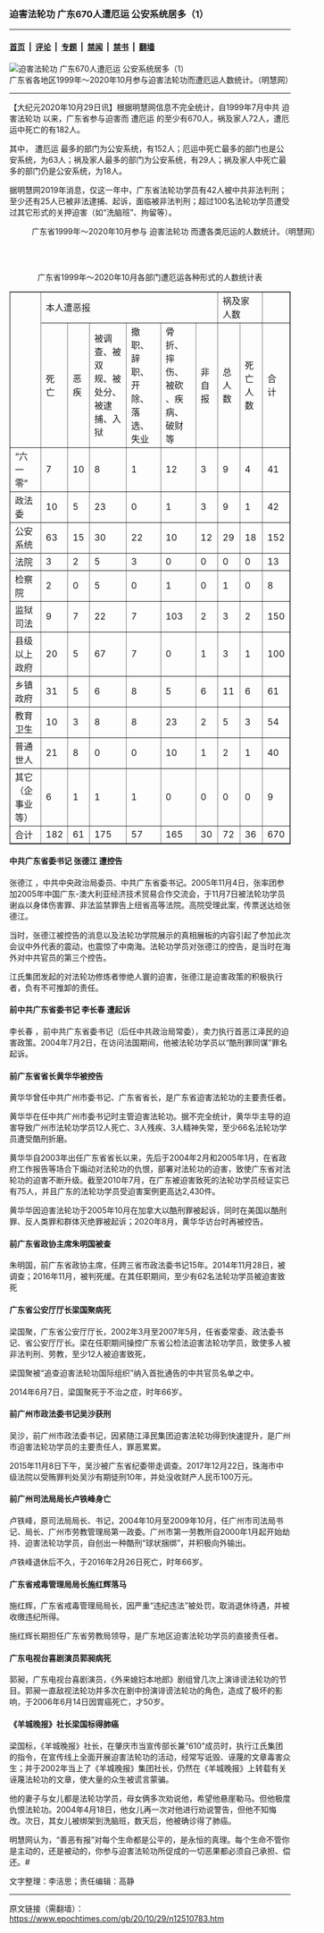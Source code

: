 ### 迫害法轮功 广东670人遭厄运 公安系统居多（1）

---

#### [首页](../../../..?n12510783) &nbsp;|&nbsp; [评论](../../../../../epoch-comment?n12510783) &nbsp;|&nbsp; [专题](../../../../../epoch-special?n12510783) &nbsp;|&nbsp; [禁闻](../../../../../epoch-news?n12510783) &nbsp;|&nbsp; [禁书](../../../../../books?n12510783) &nbsp;|&nbsp; [翻墙](https://github.com/gfw-breaker/nogfw/blob/master/README.md?n12510783)


<div><img alt="迫害法轮功 广东670人遭厄运 公安系统居多（1）" class="attachment-djy_600_400 size-djy_600_400 wp-post-image" src="https://i.epochtimes.com/assets/uploads/2020/10/2020-10-28-mh-guangdong-ebao-2-600x400.png"/>
<div class="caption">
 广东省各地区1999年～2020年10月参与迫害法轮功而遭厄运人数统计。（明慧网）
</div></div><hr/><div class="post_content" id="artbody" itemprop="articleBody">
 <!-- article content begin -->
 <p>
  【大纪元2020年10月29日讯】根据明慧网信息不完全统计，自1999年7月中共
  <ok href="https://www.epochtimes.com/gb/tag/%E8%BF%AB%E5%AE%B3%E6%B3%95%E8%BD%AE%E5%8A%9F.html">
   迫害法轮功
  </ok>
  以来，广东省参与迫害而
  <ok href="https://www.epochtimes.com/gb/tag/%E9%81%AD%E5%8E%84%E8%BF%90.html">
   遭厄运
  </ok>
  的至少有670人，祸及家人72人，遭厄运中死亡的有182人。
 </p>
 <p>
  其中，
  <ok href="https://www.epochtimes.com/gb/tag/%E9%81%AD%E5%8E%84%E8%BF%90.html">
   遭厄运
  </ok>
  最多的部门为公安系统，有152人；厄运中死亡最多的部门也是公安系统，为63人；祸及家人最多的部门为公安系统，有29人；祸及家人中死亡最多的部门仍是公安系统，为18人。
 </p>
 <p>
  据明慧网2019年消息，仅这一年中，广东省法轮功学员有42人被中共非法判刑；至少还有25人已被非法逮捕、起诉，面临被非法判刑；超过100名法轮功学员遭受过其它形式的关押迫害（如“洗脑班”、拘留等）。
 </p>
 <figure aria-describedby="caption-attachment-12510930" class="wp-caption aligncenter" id="attachment_12510930" style="width: 600px">
  <ok href="https://i.epochtimes.com/assets/uploads/2020/10/2020-10-28-mh-guangdong-ebao-1.png" target="_blank">
   <img alt="" class="size-large wp-image-12510930" src="https://i.epochtimes.com/assets/uploads/2020/10/2020-10-28-mh-guangdong-ebao-1-600x428.png"/>
  </ok>
  <br/><figcaption class="wp-caption-text" id="caption-attachment-12510930">
   广东省1999年～2020年10月参与
   <ok href="https://www.epochtimes.com/gb/tag/%E8%BF%AB%E5%AE%B3%E6%B3%95%E8%BD%AE%E5%8A%9F.html">
    迫害法轮功
   </ok>
   而遭各类厄运的人数统计。（明慧网）
  </figcaption><br/>
 </figure><br/>
 <p style="text-align: center;">
  广东省1999年～2020年10月各部门遭厄运各种形式的人数统计表
 </p>
 <table border="1" class="aligncenter" width="580">
  <tbody>
   <tr>
    <td rowspan="2">
    </td>
    <td colspan="6">
     本人遭恶报
    </td>
    <td colspan="2">
     祸及家人数
    </td>
    <td>
    </td>
   </tr>
   <tr>
    <td>
     死亡
    </td>
    <td>
     恶 疾
    </td>
    <td>
     被调查、被双 规、被处分、被逮捕、入狱
    </td>
    <td>
     撤职、辞职、开除、落选、失业
    </td>
    <td>
     骨折、摔伤、被砍 、疾病、破财等
    </td>
    <td>
     非自报
    </td>
    <td>
     总人数
    </td>
    <td>
     死亡人数
    </td>
    <td>
     合 计
    </td>
   </tr>
   <tr>
    <td>
     “六一零”
    </td>
    <td>
     7
    </td>
    <td>
     10
    </td>
    <td>
     8
    </td>
    <td>
     1
    </td>
    <td>
     12
    </td>
    <td>
     3
    </td>
    <td>
     9
    </td>
    <td>
     4
    </td>
    <td>
     41
    </td>
   </tr>
   <tr>
    <td>
     政法委
    </td>
    <td>
     10
    </td>
    <td>
     5
    </td>
    <td>
     23
    </td>
    <td>
     0
    </td>
    <td>
     1
    </td>
    <td>
     3
    </td>
    <td>
     9
    </td>
    <td>
     1
    </td>
    <td>
     42
    </td>
   </tr>
   <tr>
    <td>
     公安系统
    </td>
    <td>
     63
    </td>
    <td>
     15
    </td>
    <td>
     30
    </td>
    <td>
     22
    </td>
    <td>
     10
    </td>
    <td>
     12
    </td>
    <td>
     29
    </td>
    <td>
     18
    </td>
    <td>
     152
    </td>
   </tr>
   <tr>
    <td>
     法院
    </td>
    <td>
     3
    </td>
    <td>
     2
    </td>
    <td>
     5
    </td>
    <td>
     3
    </td>
    <td>
     0
    </td>
    <td>
     0
    </td>
    <td>
     0
    </td>
    <td>
     0
    </td>
    <td>
     13
    </td>
   </tr>
   <tr>
    <td>
     检察院
    </td>
    <td>
     2
    </td>
    <td>
     0
    </td>
    <td>
     5
    </td>
    <td>
     0
    </td>
    <td>
     1
    </td>
    <td>
     0
    </td>
    <td>
     1
    </td>
    <td>
     0
    </td>
    <td>
     8
    </td>
   </tr>
   <tr>
    <td>
     监狱司法
    </td>
    <td>
     9
    </td>
    <td>
     7
    </td>
    <td>
     22
    </td>
    <td>
     7
    </td>
    <td>
     103
    </td>
    <td>
     2
    </td>
    <td>
     3
    </td>
    <td>
     2
    </td>
    <td>
     150
    </td>
   </tr>
   <tr>
    <td>
     县级以上政府
    </td>
    <td>
     20
    </td>
    <td>
     5
    </td>
    <td>
     67
    </td>
    <td>
     7
    </td>
    <td>
     0
    </td>
    <td>
     1
    </td>
    <td>
     3
    </td>
    <td>
     1
    </td>
    <td>
     100
    </td>
   </tr>
   <tr>
    <td>
     乡镇政府
    </td>
    <td>
     31
    </td>
    <td>
     5
    </td>
    <td>
     6
    </td>
    <td>
     8
    </td>
    <td>
     5
    </td>
    <td>
     6
    </td>
    <td>
     11
    </td>
    <td>
     6
    </td>
    <td>
     61
    </td>
   </tr>
   <tr>
    <td>
     教育卫生
    </td>
    <td>
     10
    </td>
    <td>
     3
    </td>
    <td>
     8
    </td>
    <td>
     8
    </td>
    <td>
     23
    </td>
    <td>
     2
    </td>
    <td>
     5
    </td>
    <td>
     3
    </td>
    <td>
     54
    </td>
   </tr>
   <tr>
    <td>
     普通世人
    </td>
    <td>
     21
    </td>
    <td>
     8
    </td>
    <td>
     0
    </td>
    <td>
     0
    </td>
    <td>
     10
    </td>
    <td>
     1
    </td>
    <td>
     2
    </td>
    <td>
     1
    </td>
    <td>
     40
    </td>
   </tr>
   <tr>
    <td>
     其它（企事业等）
    </td>
    <td>
     6
    </td>
    <td>
     1
    </td>
    <td>
     1
    </td>
    <td>
     1
    </td>
    <td>
     0
    </td>
    <td>
     0
    </td>
    <td>
     0
    </td>
    <td>
     0
    </td>
    <td>
     9
    </td>
   </tr>
   <tr>
    <td>
     合计
    </td>
    <td>
     182
    </td>
    <td>
     61
    </td>
    <td>
     175
    </td>
    <td>
     57
    </td>
    <td>
     165
    </td>
    <td>
     30
    </td>
    <td>
     72
    </td>
    <td>
     36
    </td>
    <td>
     670
    </td>
   </tr>
  </tbody>
 </table>
 <h4>
  中共广东省委书记
  <ok href="https://www.epochtimes.com/gb/tag/%E5%BC%A0%E5%BE%B7%E6%B1%9F.html">
   张德江
  </ok>
  遭控告
 </h4>
 <p>
  <ok href="https://www.epochtimes.com/gb/tag/%E5%BC%A0%E5%BE%B7%E6%B1%9F.html">
   张德江
  </ok>
  ，中共中央政治局委员、中共广东省委书记。2005年11月4日，张率团参加2005年中国广东-澳大利亚经济技术贸易合作交流会，于11月7日被法轮功学员谢焱以身体伤害罪、非法监禁罪告上纽省高等法院。高院受理此案，传票送达给张德江。
 </p>
 <p>
  当时，张德江被控告的消息以及法轮功学院展示的真相展板的内容引起了参加此次会议中外代表的震动，也震惊了中南海。法轮功学员对张德江的控告，是当时在海外对中共官员的第三个控告。
 </p>
 <p>
  江氏集团发起的对法轮功修炼者惨绝人寰的迫害，张德江是迫害政策的积极执行者，负有不可推卸的责任。
 </p>
 <h4>
  前中共广东省委书记
  <ok href="https://www.epochtimes.com/gb/tag/%E6%9D%8E%E9%95%BF%E6%98%A5.html">
   李长春
  </ok>
  遭起诉
 </h4>
 <p>
  <ok href="https://www.epochtimes.com/gb/tag/%E6%9D%8E%E9%95%BF%E6%98%A5.html">
   李长春
  </ok>
  ，前中共广东省委书记（后任中共政治局常委），卖力执行首恶江泽民的迫害政策。2004年7月2日，在访问法国期间，他被法轮功学员以“酷刑罪同谋”罪名起诉。
 </p>
 <h4>
  前广东省省长黄华华被控告
 </h4>
 <p>
  黄华华曾任中共广州市委书记、广东省省长，是广东省迫害法轮功的主要责任者。
 </p>
 <p>
  黄华华在任中共广州市委书记时主管迫害法轮功。据不完全统计，黄华华主导的迫害导致广州市法轮功学员12人死亡、3人残疾、3人精神失常，至少66名法轮功学员遭受酷刑折磨。
 </p>
 <p>
  黄华华自2003年出任广东省省长以来，先后于2004年2月和2005年1月，在省政府工作报告等场合下煽动对法轮功的仇恨，部署对法轮功的迫害，致使广东省对法轮功的迫害不断升级。截至2010年7月，在广东被迫害致死的法轮功学员经证实已有75人，并且广东的法轮功学员受迫害案例更高达2,430件。
 </p>
 <p>
  黄华华因迫害法轮功于2005年10月在加拿大以酷刑罪被起诉，同时在美国以酷刑罪、反人类罪和群体灭绝罪被起诉；2020年8月，黄华华访台时再被控告。
 </p>
 <h4 style="text-align: left;">
  前广东省政协主席朱明国被查
 </h4>
 <p style="text-align: left;">
  朱明国，前广东省政协主席，任跨三省市政法委书记15年。2014年11月28日，被调查；2016年11月，被判死缓。在其任职期间，至少有62名法轮功学员被迫害致死
 </p>
 <h4 style="text-align: left;">
  广东省公安厅厅长梁国聚病死
 </h4>
 <p style="text-align: left;">
  梁国聚，广东省公安厅厅长，2002年3月至2007年5月，任省委常委、政法委书记、省公安厅厅长。梁在任职期间操控广东省公检法迫害法轮功学员，致使多人被非法判刑、劳教，至少12人被迫害致死，
 </p>
 <p style="text-align: left;">
  梁国聚被“追查迫害法轮功国际组织”纳入首批通告的中共官员名单之中。
 </p>
 <p style="text-align: left;">
  2014年6月7日，梁国聚死于不治之症，时年66岁。
 </p>
 <h4 style="text-align: left;">
  前广州市政法委书记吴沙获刑
 </h4>
 <p style="text-align: left;">
  吴沙，前广州市政法委书记，因紧随江泽民集团迫害法轮功得到快速提升，是广州市迫害法轮功学员的主要责任人，罪恶累累。
 </p>
 <p style="text-align: left;">
  2015年11月8日下午，吴沙被广东省纪委带走调查。2017年12月22日，珠海市中级法院以受贿罪判处吴沙有期徒刑10年，并处没收财产人民币100万元。
 </p>
 <h4 style="text-align: left;">
  前广州司法局局长卢铁峰身亡
 </h4>
 <p style="text-align: left;">
  卢铁峰，原司法局局长、书记，2004年10月至2009年10月，任广州市司法局书记、局长、广州市劳教管理局第一政委。广州市第一劳教所自2000年1月起开始劫持、迫害法轮功学员，自创出一种酷刑“球状捆绑”，并积极向外输出。
 </p>
 <p style="text-align: left;">
  卢铁峰退休后不久，于2016年2月26日死亡，时年66岁。
 </p>
 <h4 style="text-align: left;">
  广东省戒毒管理局局长施红辉落马
 </h4>
 <p>
  施红辉，广东省戒毒管理局局长，因严重“违纪违法”被处罚，取消退休待遇，并被收缴违纪所得。
 </p>
 <p>
  施红辉长期担任广东省劳教局领导，是广东地区迫害法轮功学员的直接责任者。
 </p>
 <h4>
  广东电视台喜剧演员郭昶病死
 </h4>
 <p>
  郭昶，广东电视台喜剧演员，《外来媳妇本地郎》剧组曾几次上演诽谤法轮功的节目。郭昶一直敌视法轮功并多次在剧中扮演诽谤法轮功的角色，造成了极坏的影响，于2006年6月14日因胃癌死亡，才50岁。
 </p>
 <h4>
  《羊城晚报》社长梁国标得肺癌
 </h4>
 <p>
  梁国标，《羊城晚报》社长，在肇庆市当宣传部长兼“610”成员时，执行江氏集团的指令，在宣传线上全面开展迫害法轮功的活动，经常写诋毁、诬蔑的文章毒害众生；并于2002年当上了《羊城晚报》集团社长，仍然在《羊城晚报》上转载有关诬蔑法轮功的文章，使大量的众生被谎言蒙骗。
 </p>
 <p>
  他的妻子与女儿都是法轮功学员，母女俩多次劝说他，希望他悬崖勒马。但他极度仇恨法轮功。2004年4月18日，他女儿再一次对他进行劝说警告，但他不知悔改。次日，其女儿被绑架到洗脑班，数天后，他被确诊得了肺癌。
 </p>
 <p>
  明慧网认为，“善恶有报”对每个生命都是公平的，是永恒的真理。每个生命不管你是主动的，还是被动的，你参与迫害法轮功所促成的一切恶果都必须自己承担、偿还。#
 </p>
 <p>
  文字整理：李洁思；责任编辑：高静
 </p>
 <!-- article content end -->
 <div id="below_article_ad">
 </div>
</div>


---

原文链接（需翻墙）：https://www.epochtimes.com/gb/20/10/29/n12510783.htm